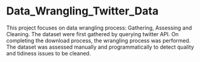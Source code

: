 # Data_Wrangling_Twitter_Data
This project focuses on data wrangling process: Gathering, Assessing and Cleaning. The dataset were first gathered by querying twitter API. On completing the download process, the wrangling process was performed. The dataset was assessed manually and programmatically to detect quality and tidiness issues to be cleaned.

